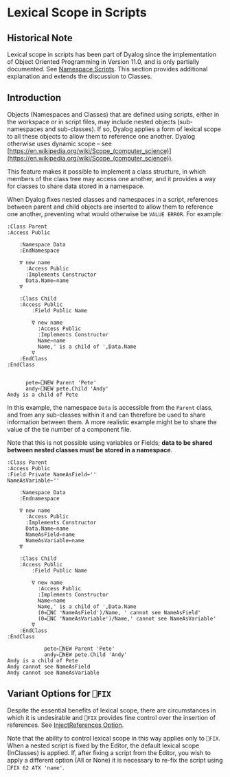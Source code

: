 <h1 class="heading"><span class="name">Lexical Scope in Scripts</span></h1>

## Historical Note

Lexical scope in scripts has been part of Dyalog since the implementation of Object Oriented Programming in Version 11.0, and is only partially documented.  See [Namespace Scripts](https://help.dyalog.com/19.0/index.htm#Language/Object%20Oriented%20Programming/Namespace%20Scripts/Namespace%20Scripts.htm#NamespaceScripts). This section provides additional explanation and extends the discussion to Classes.

## Introduction

Objects (Namespaces and Classes) that are defined using scripts, either in the workspace or in script files, may include nested objects (sub-namespaces and sub-classes). If so, Dyalog applies a form of lexical scope to all these objects to allow them to reference one another. Dyalog otherwise uses dynamic scope  – see [https://en.wikipedia.org/wiki/Scope_(computer_science)](https://en.wikipedia.org/wiki/Scope_(computer_science)).

This feature makes it possible to implement a class structure, in which members of the class tree may access one another, and it provides a way for classes to share data stored in a namespace.

When Dyalog fixes nested classes and namespaces in a script, references between parent and child objects are inserted to allow them to reference one another, preventing what would otherwise be `VALUE ERROR`. For example:
```apl
:Class Parent
:Access Public

    :Namespace Data
    :EndNamespace

    ∇ new name
      :Access Public
      :Implements Constructor
      Data.Name←name
    ∇

    :Class Child
    :Access Public
        :Field Public Name

        ∇ new name
          :Access Public
          :Implements Constructor
          Name←name
          Name,' is a child of ',Data.Name
        ∇
    :EndClass
:EndClass
```
```apl

      pete←⎕NEW Parent 'Pete'
      andy←⎕NEW pete.Child 'Andy'
Andy is a child of Pete

```

In this example, the namespace `Data` is accessible from the `Parent` class, and from any sub-classes within it and can therefore be used to share information between them. A more realistic example might be to share the value of the tie number of a component file.

Note that this is not possible using variables or Fields; **data to be shared between nested classes must be stored in a namespace**.
```apl
:Class Parent
:Access Public
:Field Private NameAsField←''
NameAsVariable←''            

    :Namespace Data
    :Endnamespace

    ∇ new name
      :Access Public
      :Implements Constructor
      Data.Name←name
      NameAsField←name
      NameAsVariable←name
    ∇

    :Class Child
    :Access Public
        :Field Public Name

        ∇ new name
          :Access Public
          :Implements Constructor
          Name←name
          Name,' is a child of ',Data.Name
          (0=⎕NC 'NameAsField')/Name, ' cannot see NameAsField'
          (0=⎕NC 'NameAsVariable')/Name,' cannot see NameAsVariable'
        ∇
    :EndClass
:EndClass

```
```apl
            pete←⎕NEW Parent 'Pete'
            andy←⎕NEW pete.Child 'Andy'
Andy is a child of Pete
Andy cannot see NameAsField
Andy cannot see NameAsVariable

```

## Variant Options for `⎕FIX`

Despite the essential benefits of lexical scope, there are circumstances in which it is undesirable and `⎕FIX`  provides fine control over the insertion of references. See [InjectReferences Option](https://help.dyalog.com/19.0/index.htm#Language/System%20Functions/fix.htm#InjectReferences).

Note that the ability to control lexical scope in this way applies only to `⎕FIX`. When a nested script is fixed by the Editor, the default lexical scope (InClasses) is applied. If, after fixing a script from the Editor, you wish to apply a different option (All or None) it is necessary to re-fix the script using `⎕FIX 62 ATX 'name'`.
